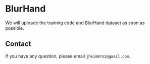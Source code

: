 # BlurHand
We will uploade the training code and BlurHand dataset as soon as possible.


## Contact
If you have any question, please email `jhkim97s2@gmail.com`.

